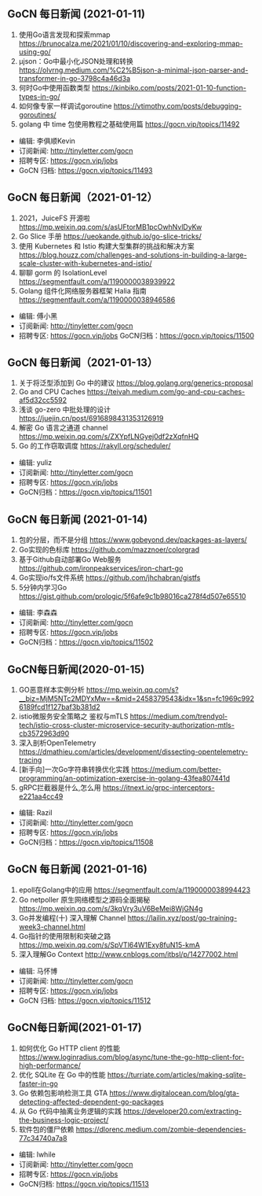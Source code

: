 ## GoCN 每日新闻 (2021-01-11)

1. 使用Go语言发现和探索mmap https://brunocalza.me/2021/01/10/discovering-and-exploring-mmap-using-go/
2. µjson：Go中最小化JSON处理和转换 https://olvrng.medium.com/%C2%B5json-a-minimal-json-parser-and-transformer-in-go-3798c4a46d3a
3. 何时Go中使用函数类型 https://kinbiko.com/posts/2021-01-10-function-types-in-go/
4. 如何像专家一样调试goroutine https://vtimothy.com/posts/debugging-goroutines/
5. golang 中 time 包使用教程之基础使用篇 https://gocn.vip/topics/11492

* 编辑: 李俱顺Kevin
* 订阅新闻: http://tinyletter.com/gocn
* 招聘专区: https://gocn.vip/jobs
* GoCN 归档: https://gocn.vip/topics/11493

## GoCN 每日新闻（2021-01-12）

1. 2021，JuiceFS 开源啦 https://mp.weixin.qq.com/s/asUFtorMB1pcOwhNvlDyKw
2. Go Slice 手册 https://ueokande.github.io/go-slice-tricks/
3. 使用 Kubernetes 和 Istio 构建大型集群的挑战和解决方案 https://blog.houzz.com/challenges-and-solutions-in-building-a-large-scale-cluster-with-kubernetes-and-istio/
4. 聊聊 gorm 的 IsolationLevel https://segmentfault.com/a/1190000038939922
5. Golang 组件化网络服务器框架 Halia 指南 https://segmentfault.com/a/1190000038946586

* 编辑: 傅小黑
* 订阅新闻: http://tinyletter.com/gocn
* 招聘专区: https://gocn.vip/jobs
GoCN归档：https://gocn.vip/topics/11500

## GoCN 每日新闻（2021-01-13）

1. 关于将泛型添加到 Go 中的建议 https://blog.golang.org/generics-proposal
2. Go and CPU Caches https://teivah.medium.com/go-and-cpu-caches-af5d32cc5592
3. 浅谈 go-zero 中批处理的设计 https://juejin.cn/post/6916898431353126919
4. 解密 Go 语言之通道 channel https://mp.weixin.qq.com/s/ZXYpfLNGyej0df2zXqfnHQ
5. Go 的工作窃取调度 https://rakyll.org/scheduler/

* 编辑: yuliz
* 订阅新闻: http://tinyletter.com/gocn
* 招聘专区: https://gocn.vip/jobs
* GoCN归档：https://gocn.vip/topics/11501


## GoCN 每日新闻 (2021-01-14)

1. 包的分层，而不是分组 https://www.gobeyond.dev/packages-as-layers/
2. Go实现的色标库 https://github.com/mazznoer/colorgrad
3. 基于Github自动部署Go Web服务 https://github.com/ironpeakservices/iron-chart-go
4. Go实现io/fs文件系统 https://github.com/jhchabran/gistfs
5. 5分钟内学习Go https://gist.github.com/prologic/5f6afe9c1b98016ca278f4d507e65510

* 编辑: 李森森
* 订阅新闻: http://tinyletter.com/gocn
* 招聘专区: https://gocn.vip/jobs
* GoCN归档：https://gocn.vip/topics/11502

## GoCN每日新闻(2020-01-15)

1. GO恶意样本实例分析 https://mp.weixin.qq.com/s?__biz=MjM5NTc2MDYxMw==&mid=2458379543&idx=1&sn=fc1969c9926189fcd1f127baf3b381d2
2. istio微服务安全策略之 鉴权与mTLS https://medium.com/trendyol-tech/istio-cross-cluster-microservice-security-authorization-mtls-cb3572963d90
3. 深入剖析OpenTelemetry https://dmathieu.com/articles/development/dissecting-opentelemetry-tracing
4. [新手向]一次Go字符串转换优化实践 https://medium.com/better-programming/an-optimization-exercise-in-golang-43fea807441d
5. gRPC拦截器是什么,怎么用 https://itnext.io/grpc-interceptors-e221aa4cc49

* 编辑: Razil
* 订阅新闻: http://tinyletter.com/gocn
* 招聘专区: https://gocn.vip/jobs
* GoCN归档：https://gocn.vip/topics/11508

## GoCN 每日新闻 (2021-01-16)

1. epoll在Golang中的应用 https://segmentfault.com/a/1190000038994423
2. Go netpoller 原生网络模型之源码全面揭秘 https://mp.weixin.qq.com/s/3kqVry3uV6BeMei8WjGN4g
3. Go并发编程(十) 深入理解 Channel https://lailin.xyz/post/go-training-week3-channel.html
4. Go指针的使用限制和突破之路 https://mp.weixin.qq.com/s/SpVTl64W1Exy8fuN15-kmA
5. 深入理解Go Context http://www.cnblogs.com/itbsl/p/14277002.html

* 编辑: 马怀博
* 订阅新闻: http://tinyletter.com/gocn
* 招聘专区: https://gocn.vip/jobs
* GoCN 归档: https://gocn.vip/topics/11512

## GoCN每日新闻(2021-01-17)

1. 如何优化 Go HTTP client 的性能 https://www.loginradius.com/blog/async/tune-the-go-http-client-for-high-performance/
2. 优化 SQLite 在 Go 中的性能 https://turriate.com/articles/making-sqlite-faster-in-go
3. Go 依赖包影响检测工具 GTA https://www.digitalocean.com/blog/gta-detecting-affected-dependent-go-packages
4. 从 Go 代码中抽离业务逻辑的实践 https://developer20.com/extracting-the-business-logic-project/
5. 软件包的僵尸依赖 https://dlorenc.medium.com/zombie-dependencies-77c34740a7a8

* 编辑: lwhile
* 订阅新闻: http://tinyletter.com/gocn
* 招聘专区: https://gocn.vip/jobs
* GoCN归档: https://gocn.vip/topics/11513
